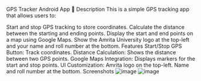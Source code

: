 GPS Tracker Android App 📍
Description
This is a simple GPS tracking app that allows users to:

Start and stop GPS tracking to store coordinates.
Calculate the distance between the starting and ending points.
Display the start and end points on a map using Google Maps.
Show the Amrita University logo at the top-left and your name and roll number at the bottom.
Features
Start/Stop GPS Button: Track coordinates.
Distance Calculation: Shows the distance between two GPS points.
Google Maps Integration: Displays markers for the start and stop points.
UI Customization:
Amrita logo on the top-left.
Name and roll number at the bottom.
Screenshots
![image](https://github.com/user-attachments/assets/f2b9a3b3-fd62-4dac-9316-1bce408b8bcc)
![image](https://github.com/user-attachments/assets/5f0f6273-50ae-461b-b297-829467d31c18)
